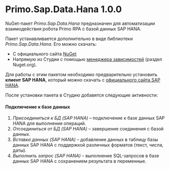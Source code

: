 # Primo.Sap.Data.Hana 1.0.0

NuGet-пакет *Primo.Sap.Data.Hana* предназначен для автоматизации взаимодействия робота Primo RPA с базой данных SAP HANA. 

Пакет устанавливается дополнительно в виде библиотеки *Primo.Sap.Data.Hana*. Его можно скачать:  
- С официального сайта [NuGet](https://www.nuget.org/packages/Primo.Sap.Data.Hana)  
- Напрямую из Студии с помощью [менеджера зависимостей](https://docs.primo-rpa.ru/primo-rpa/primo-studio/projects/manage-dependencies#menedzher-zavisimostei) (раздел Nuget.org).  

Для работы с этим пакетом необходимо предварительно установить **клиент SAP HANA**, который можно скачать с [официального сайта SAP HANA](https://tools.hana.ondemand.com/#hanatools).

После установки пакета в Студию добавятся следующие активности:

#### Подключение к базе данных
1. *Присоединиться к БД (SAP HANA)* – подключение к базе данных SAP HANA для выполнения операций.  
2. *Отсоединиться от БД (SAP HANA)* – завершение соединения с базой данных.  
3. *Вставка данных (SAP HANA)* – добавление данных в таблицу базы данных SAP HANA с поддержкой различных форматов (текст, числа, даты).  
4. *Выполнить запрос (SAP HANA)* – выполнение SQL-запросов в базе данных SAP HANA с сохранением результата в переменные.

